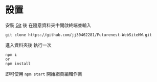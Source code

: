 # 設置

安裝 [Git](https://git-scm.com/) 後 在隨意資料夾中開啟終端並輸入
```
git clone https://github.com/jj30462281/Futurenest-WebSiteHW.git
```

進入資料夾後 執行一次
```
npm i
or
npm install
```

即可使用 `npm start` 開始網頁編輯作業